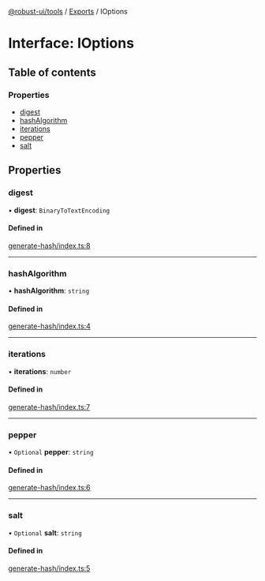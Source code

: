 [@robust-ui/tools](../README.md) / [Exports](../modules.md) / IOptions

# Interface: IOptions

## Table of contents

### Properties

- [digest](IOptions.md#digest)
- [hashAlgorithm](IOptions.md#hashalgorithm)
- [iterations](IOptions.md#iterations)
- [pepper](IOptions.md#pepper)
- [salt](IOptions.md#salt)

## Properties

### digest

• **digest**: `BinaryToTextEncoding`

#### Defined in

[generate-hash/index.ts:8](https://github.com/nahuelRosas/robust-ui/blob/0a3751a/packages/tools/src/generate-hash/index.ts#L8)

___

### hashAlgorithm

• **hashAlgorithm**: `string`

#### Defined in

[generate-hash/index.ts:4](https://github.com/nahuelRosas/robust-ui/blob/0a3751a/packages/tools/src/generate-hash/index.ts#L4)

___

### iterations

• **iterations**: `number`

#### Defined in

[generate-hash/index.ts:7](https://github.com/nahuelRosas/robust-ui/blob/0a3751a/packages/tools/src/generate-hash/index.ts#L7)

___

### pepper

• `Optional` **pepper**: `string`

#### Defined in

[generate-hash/index.ts:6](https://github.com/nahuelRosas/robust-ui/blob/0a3751a/packages/tools/src/generate-hash/index.ts#L6)

___

### salt

• `Optional` **salt**: `string`

#### Defined in

[generate-hash/index.ts:5](https://github.com/nahuelRosas/robust-ui/blob/0a3751a/packages/tools/src/generate-hash/index.ts#L5)
